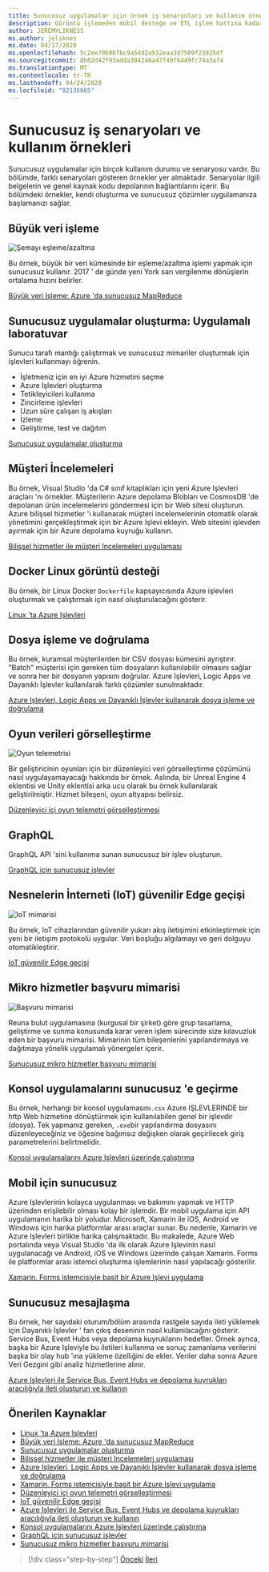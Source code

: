 ```yaml
---
title: Sunucusuz uygulamalar için örnek iş senaryoları ve kullanım örnekleri
description: Görüntü işlemeden mobil desteğe ve ETL işlem hattına kadar olan örneklere erişerek, uygulamalı bir yaklaşım ile sunucusuz öğrenin.
author: JEREMYLIKNESS
ms.author: jeliknes
ms.date: 04/17/2020
ms.openlocfilehash: 5c2ee70b86fbc9a54d2a532eaa3d7509f23825df
ms.sourcegitcommit: 8b02d42f93adda304246a47f49f6449fc74a3af4
ms.translationtype: MT
ms.contentlocale: tr-TR
ms.lasthandoff: 04/24/2020
ms.locfileid: "82135665"
---
```

# <a name="serverless-business-scenarios-and-use-cases"></a>Sunucusuz iş senaryoları ve kullanım örnekleri

Sunucusuz uygulamalar için birçok kullanım durumu ve senaryosu vardır. Bu bölümde, farklı senaryoları gösteren örnekler yer almaktadır. Senaryolar ilgili belgelerin ve genel kaynak kodu depolarının bağlantılarını içerir. Bu bölümdeki örnekler, kendi oluşturma ve sunucusuz çözümler uygulamanıza başlamanızı sağlar.

## <a name="big-data-processing"></a>Büyük veri işleme

![Şemayı eşleme/azaltma](https://docs.microsoft.com/samples/azure-samples/durablefunctions-mapreduce-dotnet/big-data-processing-serverless-mapreduce-on-azure/media/mapreducearchitecture.png)

Bu örnek, büyük bir veri kümesinde bir eşleme/azaltma işlemi yapmak için sunucusuz kullanır. 2017 ' de günde yeni York sarı vergilenme dönüşlerin ortalama hızını belirler.

[Büyük veri Işleme: Azure 'da sunucusuz MapReduce](https://docs.microsoft.com/samples/azure-samples/durablefunctions-mapreduce-dotnet/big-data-processing-serverless-mapreduce-on-azure/)

## <a name="create-serverless-applications-hands-on-lab"></a>Sunucusuz uygulamalar oluşturma: Uygulamalı laboratuvar

Sunucu tarafı mantığı çalıştırmak ve sunucusuz mimariler oluşturmak için işlevleri kullanmayı öğrenin.

- İşletmeniz için en iyi Azure hizmetini seçme
- Azure Işlevleri oluşturma
- Tetikleyicileri kullanma
- Zincirleme işlevleri
- Uzun süre çalışan iş akışları
- İzleme
- Geliştirme, test ve dağıtım

[Sunucusuz uygulamalar oluşturma](https://docs.microsoft.com/learn/paths/create-serverless-applications/)

## <a name="customer-reviews"></a>Müşteri İncelemeleri

Bu örnek, Visual Studio 'da C# sınıf kitaplıkları için yeni Azure Işlevleri araçları 'nı örnekler. Müşterilerin Azure depolama Blobları ve CosmosDB 'de depolanan ürün incelemelerini göndermesi için bir Web sitesi oluşturun. Azure bilişsel hizmetler 'i kullanarak müşteri incelemelerinin otomatik olarak yönetimini gerçekleştirmek için bir Azure Işlevi ekleyin. Web sitesini işlevden ayırmak için bir Azure depolama kuyruğu kullanın.

[Bilişsel hizmetler ile müşteri Incelemeleri uygulaması](https://docs.microsoft.com/samples/azure-samples/functions-customer-reviews/customer-reviews-cognitive-services/)

## <a name="docker-linux-image-support"></a>Docker Linux görüntü desteği

Bu örnek, bir Linux Docker `Dockerfile` kapsayıcısında Azure işlevleri oluşturmak ve çalıştırmak için nasıl oluşturulacağını gösterir.

[Linux 'ta Azure Işlevleri](https://docs.microsoft.com/samples/azure-samples/functions-linux-custom-image/azure-functions-on-linux-custom-image-tutorial-sample-project/)

## <a name="file-processing-and-validation"></a>Dosya işleme ve doğrulama

Bu örnek, kuramsal müşterilerden bir CSV dosyası kümesini ayrıştırır. "Batch" müşterisi için gereken tüm dosyaların kullanılabilir olmasını sağlar ve sonra her bir dosyanın yapısını doğrular. Azure Işlevleri, Logic Apps ve Dayanıklı İşlevler kullanılarak farklı çözümler sunulmaktadır.

[Azure Işlevleri, Logic Apps ve Dayanıklı İşlevler kullanarak dosya işleme ve doğrulama](https://docs.microsoft.com/samples/azure-samples/serverless-file-validation/file-processing-and-validation-using-azure-functions-logic-apps-and-durable-functions/)

## <a name="game-data-visualization"></a>Oyun verileri görselleştirme

![Oyun telemetrisi](https://docs.microsoft.com/samples/azure-samples/gaming-in-editor-telemetry/in-editor-telemetry-visualization/media/points.png)

Bir geliştiricinin oyunları için bir düzenleyici veri görselleştirme çözümünü nasıl uygulayamayacağı hakkında bir örnek. Aslında, bir Unreal Engine 4 eklentisi ve Unity eklentisi arka ucu olarak bu örnek kullanılarak geliştirilmiştir. Hizmet bileşeni, oyun altyapısı belirsiz.

[Düzenleyici içi oyun telemetri görselleştirmesi](https://docs.microsoft.com/samples/azure-samples/gaming-in-editor-telemetry/in-editor-telemetry-visualization/)

## <a name="graphql"></a>GraphQL

GraphQL API 'sini kullanıma sunan sunucusuz bir işlev oluşturun.

[GraphQL için sunucusuz işlevler](https://github.com/softchris/graphql-workshop-dotnet/blob/master/docs/workshop/4.md)

## <a name="internet-of-things-iot-reliable-edge-relay"></a>Nesnelerin İnterneti (IoT) güvenilir Edge geçişi

![IoT mimarisi](https://docs.microsoft.com/samples/azure-samples/iot-reliable-edge-relay/iot-reliable-edge-relay/media/architecture.png)

Bu örnek, IoT cihazlarından güvenilir yukarı akış iletişimini etkinleştirmek için yeni bir iletişim protokolü uygular. Veri boşluğu algılamayı ve geri dolguyu otomatikleştirir.

[IoT güvenilir Edge geçişi](https://docs.microsoft.com/samples/azure-samples/iot-reliable-edge-relay/iot-reliable-edge-relay/)

## <a name="microservices-reference-architecture"></a>Mikro hizmetler başvuru mimarisi

![Başvuru mimarisi](https://docs.microsoft.com/samples/azure-samples/serverless-microservices-reference-architecture/serverless-microservices-reference-architecture/media/macro-architecture.png)

Reuna bulut uygulamasına (kurgusal bir şirket) göre grup tasarlama, geliştirme ve sunma konusunda karar veren işlem sürecinde size kılavuzluk eden bir başvuru mimarisi. Mimarinin tüm bileşenlerini yapılandırmaya ve dağıtmaya yönelik uygulamalı yönergeler içerir.

[Sunucusuz mikro hizmetler başvuru mimarisi](https://docs.microsoft.com/samples/azure-samples/serverless-microservices-reference-architecture/serverless-microservices-reference-architecture/)

## <a name="migrate-console-apps-to-serverless"></a>Konsol uygulamalarını sunucusuz 'e geçirme

Bu örnek, herhangi bir konsol uygulamasını`.csx` Azure IŞLEVLERINDE bir http Web hizmetine dönüştürmek için kullanılabilen genel bir işlevdir (dosya). Tek yapmanız gereken, `.exe`bir yapılandırma dosyasını düzenleyeceğiniz ve öğesine bağımsız değişken olarak geçirilecek giriş parametrelerini belirtmelidir.

[Konsol uygulamalarını Azure Işlevleri üzerinde çalıştırma](https://docs.microsoft.com/samples/azure-samples/functions-dotnet-migrating-console-apps/run-console-apps-on-azure-functions/)

## <a name="serverless-for-mobile"></a>Mobil için sunucusuz

Azure Işlevlerinin kolayca uygulanması ve bakımını yapmak ve HTTP üzerinden erişilebilir olması kolay bir işlemdir. Bir mobil uygulama için API uygulamanın harika bir yoludur. Microsoft, Xamarin ile iOS, Android ve Windows için harika platformlar arası araçlar sunar. Bu nedenle, Xamarin ve Azure Işlevleri birlikte harika çalışmaktadır. Bu makalede, Azure Web portalında veya Visual Studio 'da ilk olarak Azure Işlevinin nasıl uygulanacağı ve Android, iOS ve Windows üzerinde çalışan Xamarin. Forms ile platformlar arası istemci oluşturma işlemlerinin nasıl yapılacağı gösterilir.

[Xamarin. Forms istemcisiyle basit bir Azure Işlevi uygulama](https://docs.microsoft.com/samples/azure-samples/functions-xamarin-getting-started/implementing-a-simple-azure-function-with-a-xamarinforms-client/)

## <a name="serverless-messaging"></a>Sunucusuz mesajlaşma

Bu örnek, her sayıdaki oturum/bölüm arasında rastgele sayıda ileti yüklemek için Dayanıklı İşlevler ' fan çıkış deseninin nasıl kullanılacağını gösterir. Service Bus, Event Hubs veya depolama kuyruklarını hedefler. Örnek ayrıca, başka bir Azure Işleviyle bu iletileri kullanma ve sonuç zamanlama verilerini başka bir olay hub 'ına yükleme özelliğini de ekler. Veriler daha sonra Azure Veri Gezgini gibi analiz hizmetlerine alınır.

[Azure Işlevleri ile Service Bus, Event Hubs ve depolama kuyrukları aracılığıyla ileti oluşturun ve kullanın](https://docs.microsoft.com/samples/azure-samples/durable-functions-producer-consumer/product-consume-messages-az-functions/)

## <a name="recommended-resources"></a>Önerilen Kaynaklar

- [Linux 'ta Azure Işlevleri](https://docs.microsoft.com/samples/azure-samples/functions-linux-custom-image/azure-functions-on-linux-custom-image-tutorial-sample-project/)
- [Büyük veri Işleme: Azure 'da sunucusuz MapReduce](https://docs.microsoft.com/samples/azure-samples/durablefunctions-mapreduce-dotnet/big-data-processing-serverless-mapreduce-on-azure/)
- [Sunucusuz uygulamalar oluşturma](https://docs.microsoft.com/learn/paths/create-serverless-applications/)
- [Bilişsel hizmetler ile müşteri Incelemeleri uygulaması](https://docs.microsoft.com/samples/azure-samples/functions-customer-reviews/customer-reviews-cognitive-services/)
- [Azure Işlevleri, Logic Apps ve Dayanıklı İşlevler kullanarak dosya işleme ve doğrulama](https://docs.microsoft.com/samples/azure-samples/serverless-file-validation/file-processing-and-validation-using-azure-functions-logic-apps-and-durable-functions/)
- [Xamarin. Forms istemcisiyle basit bir Azure Işlevi uygulama](https://docs.microsoft.com/samples/azure-samples/functions-xamarin-getting-started/implementing-a-simple-azure-function-with-a-xamarinforms-client/)
- [Düzenleyici içi oyun telemetri görselleştirmesi](https://docs.microsoft.com/samples/azure-samples/gaming-in-editor-telemetry/in-editor-telemetry-visualization/)
- [IoT güvenilir Edge geçişi](https://docs.microsoft.com/samples/azure-samples/iot-reliable-edge-relay/iot-reliable-edge-relay/)
- [Azure Işlevleri ile Service Bus, Event Hubs ve depolama kuyrukları aracılığıyla ileti oluşturun ve kullanın](https://docs.microsoft.com/samples/azure-samples/durable-functions-producer-consumer/product-consume-messages-az-functions/)
- [Konsol uygulamalarını Azure Işlevleri üzerinde çalıştırma](https://docs.microsoft.com/samples/azure-samples/functions-dotnet-migrating-console-apps/run-console-apps-on-azure-functions/)
- [GraphQL için sunucusuz işlevler](https://github.com/softchris/graphql-workshop-dotnet/blob/master/docs/workshop/4.md)
- [Sunucusuz mikro hizmetler başvuru mimarisi](https://docs.microsoft.com/samples/azure-samples/serverless-microservices-reference-architecture/serverless-microservices-reference-architecture/)

>[!div class="step-by-step"]
>[Önceki](orchestration-patterns.md)
>[İleri](serverless-conclusion.md)
